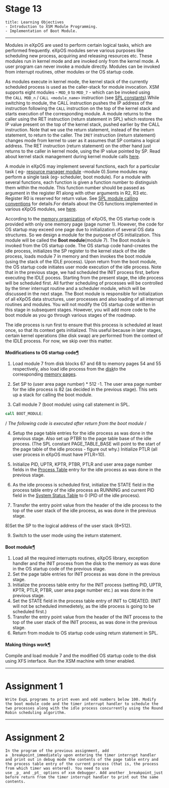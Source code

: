 # Stage 13

```ad-abstract
title: Learning Objectives
- Introduction to XSM Module Programming.
- Implementation of Boot Module.
```

---

Modules in eXpOS are used to perform certain logical tasks, which are performed frequently. eXpOS modules serve various purposes like scheduling new process, acquiring and releasing resources etc. These modules run in kernel mode and are invoked only from the kernel mode. A user program can never invoke a module directly. Modules can be invoked from interrupt routines, other modules or the OS startup code.

As modules execute in kernel mode, the kernel stack of the currently scheduled process is used as the caller-stack for module invocation. XSM supports eight modules - `MOD_0` to `MOD_7` - which can be invoked using the `CALL MOD_n` / `CALL <module_name>` instruction (see [SPL constants](https://exposnitc.github.io/expos-docs/support-tools/constants/#spl-constants-defining-the-call-addresses-for-interruptsexceptionsmodules)).While switching to module, the CALL instruction pushes the IP address of the instruction following the `CALL` instruction on the top of the kernel stack and starts execution of the corresponding module. A module returns to the caller using the RET instruction (return statement in SPL) which restores the IP value present on the top of the kernel stack, pushed earlier by the CALL instruction. Note that we use the return statement, instead of the ireturn statement, to return to the caller. The `IRET` instruction (ireturn statement) changes mode from kernel to user as it assumes that SP contains a logical address. The RET instruction (return statement) on the other hand just returns to the caller in kernel mode, using the IP value pointed by SP. Read about kernel stack management during kernel module calls [here](https://exposnitc.github.io/expos-docs/os-design/stack-module/).

A module in eXpOS may implement several functions, each for a particular task ( eg- [resource manager module](https://exposnitc.github.io/expos-docs/modules/module-00/) -module 0).Some modules may perform a single task (eg- scheduler, boot module). For a module with several functions, each function is given a function number to distinguish them within the module. This function number should be passed as argument in the register R1 along with other arguments in R2, R3 etc. Register R0 is reserved for return value. See [SPL module calling conventions](https://exposnitc.github.io/expos-docs/support-tools/spl/) for details.For details about the OS functions implemented in various eXpOS modules, see [here](https://exposnitc.github.io/expos-docs/modules/).

According to the [memory organization](https://exposnitc.github.io/expos-docs/os-implementation/) of eXpOS, the OS startup code is provided with only one memory page (page numer 1). However, the code for OS startup may exceed one page due to initialization of several OS data structures. So we design a module for the purpose of OS initialization. This module will be called the **Boot module**(module 7). The Boot module is invoked from the OS startup code. The OS startup code hand-creates the idle process, initializes the SP register to the kernel stack of the idle process, loads module 7 in memory and then invokes the boot module (using the stack of the IDLE process). Upon return from the boot module, the OS startup code initiates user mode execution of the idle process. Note that in the previous stage, we had scheduled the INIT process first, before executing the IDLE pocess. Starting from the present stage, the idle process will be scheduled first. All further scheduling of processes will be controlled by the timer interrupt routine and a scheduler module, which will be discussed in the next stage. The Boot module is responsible for initialization of all eXpOS data structures, user processes and also loading of all interrupt routines and modules. You will not modify the OS startup code written in this stage in subsequent stages. However, you will add more code to the boot module as you go through various stages of the roadmap.

The idle process is run first to ensure that this process is scheduled at least once, so that its context gets initialized. This useful because in later stages, certain kernel operations (like disk swap) are performed from the context of the IDLE process. For now, we skip over this matter.

#### Modifications to OS startup code[¶](https://exposnitc.github.io/expos-docs/roadmap/stage-13/#modifications-to-os-startup-code "Permanent link")

1) Load module 7 from disk blocks 67 and 68 to memory pages 54 and 55 respectively, also load idle process from the [disk](https://exposnitc.github.io/expos-docs/os-implementation/#disk-organization)to the corresponding [memory pages](https://exposnitc.github.io/expos-docs/os-implementation/#memory-organization).

2) Set SP to (user area page number) * 512 -1. The user area page number for the idle process is 82 (as decided in the previous stage). This sets up a stack for calling the boot module.

3) Call module 7 (boot module) using call statement in SPL.

```nasm
call BOOT_MODULE;
```

/ _The following code is executed after return from the boot module_ /

4) Setup the page table entries for the idle process as was done in the previous stage. Also set up PTBR to the page table base of the idle process. (The SPL constant PAGE_TABLE_BASE will point to the start of the page table of the idle process - figure out why.) Initialize PTLR (all user process in eXpOS must have PTLR=10).

5) Initialize PID, UPTR, KPTR, PTBR, PTLR and user area page number fields in the [Process Table](https://exposnitc.github.io/expos-docs/os-design/process-table/) entry for the idle process as was done in the previous stage.

6) As the idle process is scheduled first, initialize the STATE field in the process table entry of the idle process as RUNNING and current PID field in the [System Status Table](https://exposnitc.github.io/expos-docs/os-design/mem-ds/#system-status-table) to 0 (PID of the idle process).

7) Transfer the entry point value from the header of the idle process to the top of the user stack of the idle process, as was done in the previous stage.

8)Set the SP to the logical address of the user stack (8*512).

9) Switch to the user mode using the ireturn statement.

#### Boot module[¶](https://exposnitc.github.io/expos-docs/roadmap/stage-13/#boot-module "Permanent link")

1. Load all the required interrupts routines, eXpOS library, exception handler and the INIT process from the disk to the memory as was done in the OS startup code of the previous stage.
2. Set the page table entries for INIT process as was done in the previous stage.
3. Initialize the process table entry for the INIT process (setting PID, UPTR, KPTR, PTLR, PTBR, user area page number etc.) as was done in the previous stage.
4. Set the STATE field in the process table entry of INIT to CREATED. (INIT will not be scheduled immedietely, as the idle process is going to be scheduled first.)
5. Transfer the entry point value from the header of the INIT process to the top of the user stack of the INIT process, as was done in the previous stage.
6. Return from module to OS startup code using return statement in SPL.

#### Making things work[¶](https://exposnitc.github.io/expos-docs/roadmap/stage-13/#making-things-work "Permanent link")

Compile and load module 7 and the modified OS startup code to the disk using XFS interface. Run the XSM machine with timer enabled.

---

# Assignment 1
```ad-question
Write ExpL programs to print even and odd numbers below 100. Modify the boot module code and the timer interrupt handler to schedule the two processes along with the idle process concurrently using the Round Robin scheduling algorithm.
```

---

# Assignment 2
```ad-question
In the program of the previous assignment, add a _breakpoint_immediately upon entering the timer interrupt handler and print out in debug mode the contents of the page table entry and the process table entry of the current process (that is, the process from which timer was entered). You need to use use _p_ and _pt_ options of xsm debugger. Add another _breakpoint_just before return from the timer interrupt handler to print out the same contents.
```

































